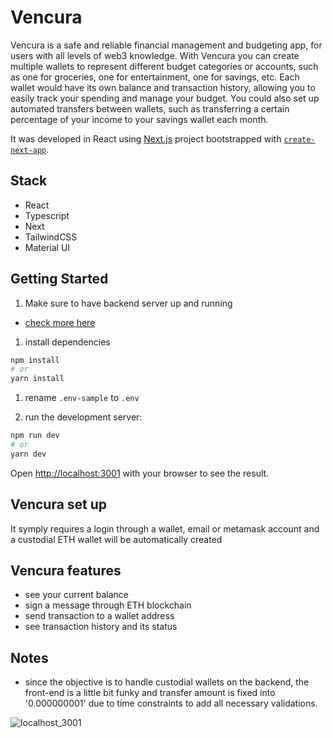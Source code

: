 # Vencura

Vencura is a safe and reliable financial management and budgeting app, for users with all levels of web3 knowledge.
With Vencura you can create multiple wallets to represent different budget categories or accounts, such as one for groceries, one for entertainment, one for savings, etc. Each wallet would have its own balance and transaction history, allowing you to easily track your spending and manage your budget. You could also set up automated transfers between wallets, such as transferring a certain percentage of your income to your savings wallet each month.

It was developed in React using [Next.js](https://nextjs.org/) project bootstrapped with [`create-next-app`](https://github.com/vercel/next.js/tree/canary/packages/create-next-app).

## Stack

- React
- Typescript
- Next
- TailwindCSS
- Material UI

## Getting Started

1. Make sure to have backend server up and running

- [check more here](https://github.com/MariSpirandelli/vencura-api)

1. install dependencies

```bash
npm install
# or
yarn install
```

1. rename `.env-sample` to `.env`

1. run the development server:

```bash
npm run dev
# or
yarn dev
```

Open [http://localhost:3001](http://localhost:3001) with your browser to see the result.

## Vencura set up

It symply requires a login through a wallet, email or metamask account and a custodial ETH wallet will be automatically created

## Vencura features

- see your current balance
- sign a message through ETH blockchain
- send transaction to a wallet address
- see transaction history and its status

## Notes

- since the objective is to handle custodial wallets on the backend, the front-end is a little bit funky and transfer amount is fixed into '0.000000001' due to time constraints to add all necessary validations.

![localhost_3001](https://user-images.githubusercontent.com/8183000/234710904-e8af4953-49da-4bbe-8778-3cf813faac8c.png)



